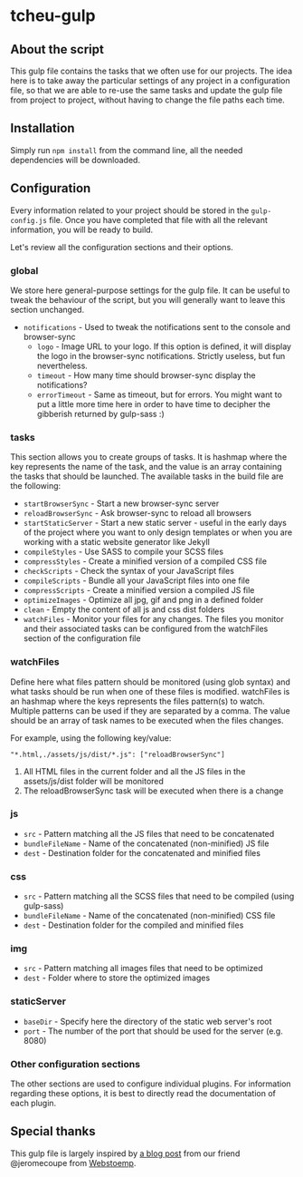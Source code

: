 # tcheu-gulp

## About the script

This gulp file contains the tasks that we often use for our projects.
The idea here is to take away the particular settings of any project in a configuration file,
so that we are able to re-use the same tasks and update the gulp file from project to project,
without having to change the file paths each time.

## Installation

Simply run `npm install` from the command line, all the needed dependencies will be downloaded.

## Configuration

Every information related to your project should be stored in the `gulp-config.js` file.
Once you have completed that file with all the relevant information, you will be ready to build.

Let's review all the configuration sections and their options.

### global

We store here general-purpose settings for the gulp file. It can be useful to tweak the behaviour
of the script, but you will generally want to leave this section unchanged.

+ `notifications` - Used to tweak the notifications sent to the console and browser-sync
	+ `logo` - Image URL to your logo. If this option is defined, it will display the logo in the browser-sync notifications. Strictly useless, but fun nevertheless.
	+ `timeout` - How many time should browser-sync display the notifications?
	+ `errorTimeout` - Same as timeout, but for errors. You might want to put a little more time here in order to have time to decipher the gibberish returned by gulp-sass :)

### tasks

This section allows you to create groups of tasks. It is hashmap where the key represents the name of the task, and the value is an array containing the tasks that should be launched. The available tasks in the build file are the following:

+ `startBrowserSync` - Start a new browser-sync server
+ `reloadBrowserSync` - Ask browser-sync to reload all browsers
+ `startStaticServer` - Start a new static server - useful in the early days of the project where you want to only design templates or when you are working with a static website generator like Jekyll
+ `compileStyles` - Use SASS to compile your SCSS files
+ `compressStyles` - Create a minified version of a compiled CSS file
+ `checkScripts` - Check the syntax of your JavaScript files
+ `compileScripts` - Bundle all your JavaScript files into one file
+ `compressScripts` - Create a minified version a compiled JS file
+ `optimizeImages` - Optimize all jpg, gif and png in a defined folder
+ `clean` - Empty the content of all js and css dist folders
+ `watchFiles` - Monitor your files for any changes. The files you monitor and their associated tasks can be configured from the watchFiles section of the configuration file

### watchFiles

Define here what files pattern should be monitored (using glob syntax) and what tasks should be run when one of these files is modified. watchFiles is an hashmap where the keys represents the files pattern(s) to watch. Multiple patterns can be used if they are separated by a comma. The value should be an array of task names to be executed when the files changes.

For example, using the following key/value:

	"*.html,./assets/js/dist/*.js": ["reloadBrowserSync"]

1. All HTML files in the current folder and all the JS files in the assets/js/dist folder will be monitored
2. The reloadBrowserSync task will be executed when there is a change

### js

+ `src` - Pattern matching all the JS files that need to be concatenated
+ `bundleFileName` - Name of the concatenated (non-minified) JS file
+ `dest` - Destination folder for the concatenated and minified files

### css

+ `src` - Pattern matching all the SCSS files that need to be compiled (using gulp-sass)
+ `bundleFileName` - Name of the concatenated (non-minified) CSS file
+ `dest` - Destination folder for the compiled and minified files

### img

+ `src` - Pattern matching all images files that need to be optimized
+ `dest` - Folder where to store the optimized images

### staticServer

+ `baseDir` - Specify here the directory of the static web server's root
+ `port` - The number of the port that should be used for the server (e.g. 8080)

### Other configuration sections

The other sections are used to configure individual plugins. For information regarding these options, it is best
to directly read the documentation of each plugin.

## Special thanks

This gulp file is largely inspired by [a blog post](http://www.webstoemp.com/blog/gulp-setup/) from our friend @jeromecoupe from [Webstoemp](http://www.webstoemp.com/).